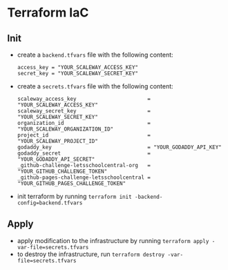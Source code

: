 # Terraform IaC

## Init

 - create a `backend.tfvars` file with the following content:

   ```env
   access_key = "YOUR_SCALEWAY_ACCESS_KEY"
   secret_key = "YOUR_SCALEWAY_SECRET_KEY"
   ```

 - create a `secrets.tfvars` file with the following content:

   ```env
   scaleway_access_key                       = "YOUR_SCALEWAY_ACCESS_KEY"
   scaleway_secret_key                       = "YOUR_SCALEWAY_SECRET_KEY"
   organization_id                           = "YOUR_SCALEWAY_ORGANIZATION_ID"
   project_id                                = "YOUR_SCALEWAY_PROJECT_ID"
   godaddy_key                               = "YOUR_GODADDY_API_KEY"
   godaddy_secret                            = "YOUR_GODADDY_API_SECRET"
   _github-challenge-letsschoolcentral-org   = "YOUR_GITHUB_CHALLENGE_TOKEN"
   _github-pages-challenge-letsschoolcentral = "YOUR_GITHUB_PAGES_CHALLENGE_TOKEN"
   ```
   
 - init terraform by running `terraform init -backend-config=backend.tfvars`

## Apply

  - apply modification to the infrastructure by running `terraform apply -var-file=secrets.tfvars`
  - to destroy the infrastructure, run `terraform destroy -var-file=secrets.tfvars`

